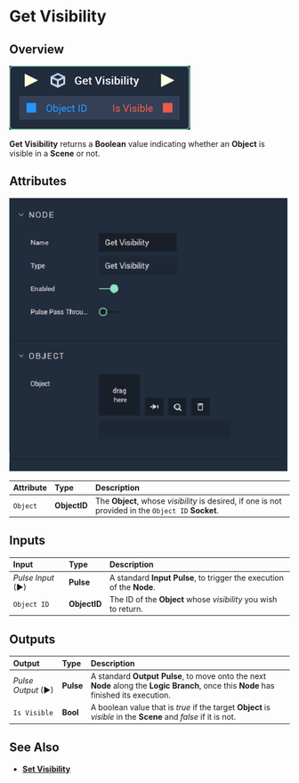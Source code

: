 # Get Visibility

## Overview

![The Get Visibility Node.](../../../.gitbook/assets/node-get-visibility.png)

**Get Visibility** returns a **Boolean** value indicating whether an **Object** is visible in a **Scene** or not.

## Attributes

![The Get Visibility Node Attributes.](../../../.gitbook/assets/node-get-visibility-attr.png)

| Attribute | Type | Description |
| :--- | :--- | :--- |
| `Object` | **ObjectID** | The **Object**, whose _visibility_ is desired, if one is not provided in the `Object ID` **Socket**. |

## Inputs

| Input | Type | Description |
| :--- | :--- | :--- |
| _Pulse Input_ \(►\) | **Pulse** | A standard **Input Pulse**, to trigger the execution of the **Node**. |
| `Object ID` | **ObjectID** | The ID of the **Object** whose _visibility_ you wish to return. |

## Outputs

| Output | Type | Description |
| :--- | :--- | :--- |
| _Pulse Output_ \(►\) | **Pulse** | A standard **Output Pulse**, to move onto the next **Node** along the **Logic Branch**, once this **Node** has finished its execution. |
| `Is Visible` | **Bool** | A boolean value that is _true_ if the target **Object** is _visible_ in the **Scene** and _false_ if it is not. |

## See Also

* [**Set Visibility**](set-visibility.md)

